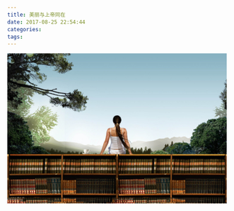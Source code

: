 ```yaml
---
title: 美丽与上帝同在
date: 2017-08-25 22:54:44
categories:
tags:
---
```

![哈哈](jjj/photos-0.jpg)
<!-- UY BEGIN -->
<div id="uyan_frame"></div>
<script type="text/javascript" src="http://v2.uyan.cc/code/uyan.js?uid=2140711"></script>
<!-- UY END -->
